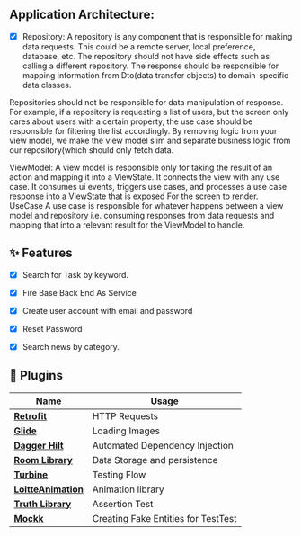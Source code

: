 
## Application Architecture:
-[x] Repository:
A repository is any component that is responsible for making data requests. This could be a remote server, local preference, database, etc. The repository should not have side effects such as calling a different repository. The response should be responsible for mapping information from Dto(data transfer objects) to domain-specific data classes.

Repositories should not be responsible for data manipulation of response. For example, if a repository is requesting a list of users, but the screen only cares about users with a certain property, the use case should be responsible for filtering the list accordingly. By removing logic from your view model, we make the view model slim and separate business logic from our repository(which should only fetch data.

ViewModel:
A view model is responsible only for taking the result of an action and mapping it into a ViewState. It connects the view with any use case. It consumes ui events, triggers use cases, and processes a use case response into a ViewState that is exposed For the screen to render.
UseCase
 A use case is responsible for whatever happens between a view model and repository i.e. consuming responses from data requests and mapping that into a relevant result for the ViewModel to handle.




## ✨ Features
- [x] Search for Task by keyword.
- [x] Fire Base Back End As Service
- [x] Create user account with email and password
- [x] Reset Password 
- [x] Search news by category.








## 🔌 Plugins

| Name                                                    | Usage                                               |
| ------------------------------------------------------- | --------------------------------------------------- |
| [**Retrofit**](https://square.github.io/retrofit/)      | HTTP Requests                                       |
| [**Glide**](https://bumptech.github.io/glide/)          | Loading Images                                     |
| [**Dagger Hilt**](https://developer.android.com/training/dependency-injection/hilt-android/)| Automated Dependency Injection                |
| [**Room Library**](https://developer.android.com/jetpack/androidx/releases/room)| Data Storage and persistence|
| [**Turbine**](https://github.com/cashapp/turbine)| Testing Flow|
| [**LoitteAnimation**](https://airbnb.io/projects/lottie-android/)|Animation library|
| [**Truth Library**](https://truth.dev/)|Assertion Test|
| [**Mockk**](https://mockk.io/)|Creating Fake Entities for TestTest|



